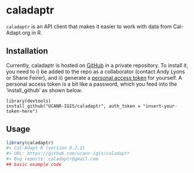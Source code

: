 
<!-- README.md is generated from README.Rmd. Please edit that file -->

# caladaptr

<!-- badges: start -->

<!-- badges: end -->

`caladaptr` is an API client that makes it easier to work with data from
Cal-Adapt.org in R.

## Installation

Currently, caladaptr is hosted on
[GitHub](https://github.com/UCANR-IGIS/caladaptr) in a private
repository. To install it, you need to i) be added to the repo as a
collaborator (contact Andy Lyons or Shane Feirer), and ii) generate a
[personal access token](https://github.com/settings/tokens) for
yourself. A personal access token is a bit like a password, which you
feed into the ‘install\_github’ as shown below.

    library(devtools)
    install_github("UCANR-IGIS/caladaptr", auth_token = "insert-your-token-here")

## Usage

``` r
library(caladaptr)
#> Cal-Adapt R (version 0.2.2)
#> URL: https://github.com/ucanr-igis/caladaptr
#> Bug reports: caladaptr@gmail.com
## basic example code
```
